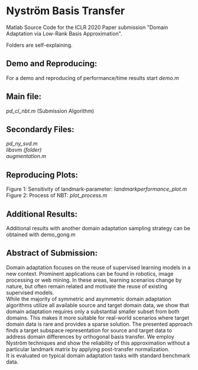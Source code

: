 # Nyström Basis Transfer
Matlab Source Code for the ICLR 2020 Paper submission "Domain Adaptation via Low-Rank Basis Approximation". 

Folders are self-explaining. 

## Demo and Reproducing:
For a demo and reproducing of performance/time results start
_demo.m_

## Main file:
_pd_cl_nbt.m_ (Submission Algorithm)

## Secondardy Files:
_pd_ny_svd.m_<br/>
_libsvm (folder)_<br/>
_augmentation.m_
 

## Reproducing Plots:
Figure 1: Sensitivity of landmark-parameter: _landmarkperformance_plot.m_<br/>
Figure 2: Process of NBT: _plot_process.m_

## Additional Results: 
Additional results with another domain adaptation sampling strategy can be obtained with demo_gong.m 


## Abstract of Submission:
Domain adaptation focuses on the reuse of supervised learning models in a new context. Prominent applications can be found in robotics, image processing or web mining. In these areas, learning scenarios change by nature, but often remain related and motivate the reuse of existing supervised models.<br/>
While the majority of symmetric and asymmetric domain adaptation algorithms utilize all available source and target domain data, we show that domain adaptation requires only a substantial smaller subset from both domains. This makes it more suitable for real-world scenarios where target domain data is rare and provides a sparse solution. The presented approach finds a target subspace representation for source and target data to address domain differences by orthogonal basis transfer. We employ Nyström techniques and show the reliability of this approximation without a particular landmark matrix by applying post-transfer normalization.<br/>
It is evaluated on typical domain adaptation tasks with standard benchmark data.
